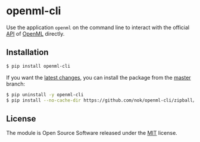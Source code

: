 # openml-cli

Use the application `openml` on the command line to interact with the official [API](https://openml.github.io/OpenML/REST-API/) of [OpenML](https://www.openml.org) directly.

## Installation

```bash
$ pip install openml-cli
```

If you want the [latest changes](changelog.md), you can install the package from the [master](https://github.com/nok/openml-cli/tree/master) branch:

```bash
$ pip uninstall -y openml-cli
$ pip install --no-cache-dir https://github.com/nok/openml-cli/zipball/master
```

## License

The module is Open Source Software released under the [MIT](license.txt) license.

